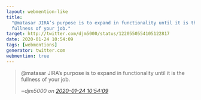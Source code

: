 ```yaml
---
layout: webmention-like
title:
  "@matasar JIRA’s purpose is to expand in functionality until it is the
  fullness of your job."
target: http://twitter.com/djm5000/status/1220550554105122817
date: 2020-01-24 10:54:09
tags: [webmentions]
generator: twitter.com
webmention: true
---
```


<blockquote class="external-citation">
  <p>
    @matasar JIRA’s purpose is to expand in functionality until it is the fullness of your job.
  </p>
  <cite>‒<span class="p-author p-name">djm5000</span>
    on
    <a href="http://twitter.com/djm5000/status/1220550554105122817" rel="external nofollow" target="_blank">2020-01-24 10:54:09</a>
  </cite>
</blockquote>
